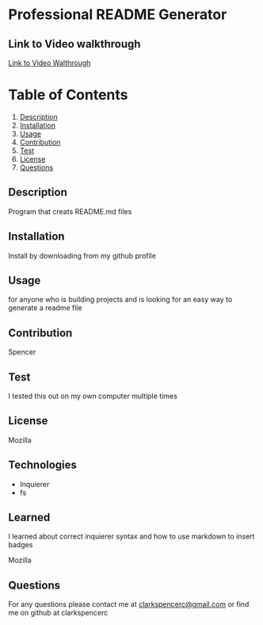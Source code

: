 # Professional README Generator 

## Link to Video walkthrough 
[Link to Video Walthrough](https://drive.google.com/file/d/1InHIcJIEhDalUrm_4nEBa7szEeIVP5uQ/view)



  # Table of Contents
1. [Description](#description)
2. [Installation](#installation)
3. [Usage](#usage)
4. [Contribution](#contribution)
5. [Test](#test)
6. [License](#license)
7. [Questions](#questions)

## Description 
Program that creats README.md files 

## Installation 
Install by downloading from my github profile

## Usage 
for anyone who is building projects and is looking for an easy way to generate a readme file

## Contribution
Spencer

## Test
I tested this out on my own computer multiple times 

## License
Mozilla 

## Technologies 
* Inquierer 
* fs 

## Learned 
I learned about correct inquierer syntax and how to use markdown to insert badges

Mozilla

## Questions
For any questions please contact me at clarkspencerc@gmail.com or find me on github at clarkspencerc